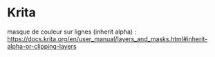 # Krita


masque de couleur sur lignes (inherit alpha) : https://docs.krita.org/en/user_manual/layers_and_masks.html#inherit-alpha-or-clipping-layers
